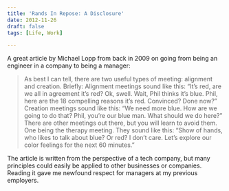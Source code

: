 ```yaml
---
title: 'Rands In Repose: A Disclosure'
date: 2012-11-26
draft: false
tags: [Life, Work]

---
```


A great article by Michael Lopp from back in 2009 on going from being an engineer in a company to being a manager:

> As best I can tell, there are two useful types of meeting: alignment and creation. Briefly: Alignment meetings sound like this: “It’s red, are we all in agreement it’s red? Ok, swell. Wait, Phil thinks it’s blue. Phil, here are the 18 compelling reasons it’s red. Convinced? Done now?” Creation meetings sound like this: “We need more blue. How are we going to do that? Phil, you’re our blue man. What should we do here?” There are other meetings out there, but you will learn to avoid them. One being the therapy meeting. They sound like this: “Show of hands, who likes to talk about blue? Or red? I don’t care. Let’s explore our color feelings for the next 60 minutes.”

The article is written from the perspective of a tech company, but many principles could easily be applied to other businesses or companies. Reading it gave me newfound respect for managers at my previous employers.